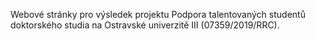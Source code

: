 Webové stránky pro výsledek projektu Podpora talentovaných studentů doktorského studia na Ostravské univerzitě III (07359/2019/RRC).
